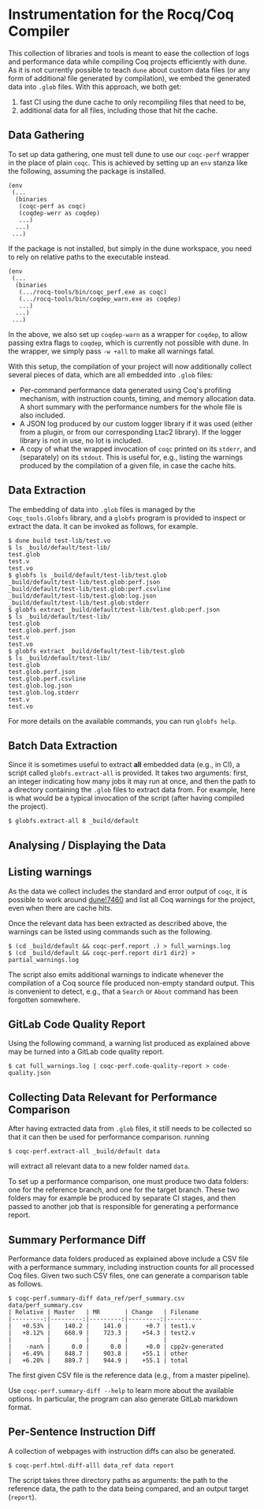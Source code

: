 Instrumentation for the Rocq/Coq Compiler
=========================================

This collection of libraries and tools is meant to ease the collection of logs
and performance data while compiling Coq projects efficiently with dune. As it
is not currently possible to teach `dune` about custom data files (or any form
of additional file generated by compilation), we embed the generated data into
`.glob` files. With this approach, we both get:
1. fast CI using the dune cache to only recompiling files that need to be,
2. additional data for all files, including those that hit the cache.

Data Gathering
--------------

To set up data gathering, one must tell dune to use our `coqc-perf` wrapper in
the place of plain `coqc`. This is achieved by setting up an `env` stanza like
the following, assuming the package is installed.
```
(env
 (...
  (binaries
   (coqc-perf as coqc)
   (coqdep-werr as coqdep)
   ...)
  ...)
 ...)
```
If the package is not installed, but simply in the dune workspace, you need to
rely on relative paths to the executable instead.
```
(env
 (...
  (binaries
   (.../rocq-tools/bin/coqc_perf.exe as coqc)
   (.../rocq-tools/bin/coqdep_warn.exe as coqdep)
   ...)
  ...)
 ...)
```
In the above, we also set up `coqdep-warn` as a wrapper for `coqdep`, to allow
passing extra flags to `coqdep`, which is currently not possible with dune. In
the wrapper, we simply pass `-w +all` to make all warnings fatal.

With this setup, the compilation of your project will now additionally collect
several pieces of data, which are all embedded into `.glob` files:
- Per-command performance data generated using Coq's profiling mechanism, with
  instruction counts, timing, and memory allocation data. A short summary with
  the performance numbers for the whole file is also included.
- A JSON log produced by our custom logger library if it was used (either from
  a plugin, or from our corresponding Ltac2 library). If the logger library is
  not in use, no lot is included.
- A copy of what the wrapped invocation of `coqc` printed on its `stderr`, and
  (separately) on its `stdout`. This is useful for, e.g., listing the warnings
  produced by the compilation of a given file, in case the cache hits.

Data Extraction
---------------

The embedding of data into `.glob` files is managed by the `Coqc_tools.Globfs`
library, and a `globfs` program is provided to inspect or extract the data. It
can be invoked as follows, for example.
```
$ dune build test-lib/test.vo
$ ls _build/default/test-lib/
test.glob
test.v
test.vo
$ globfs ls _build/default/test-lib/test.glob
_build/default/test-lib/test.glob:perf.json
_build/default/test-lib/test.glob:perf.csvline
_build/default/test-lib/test.glob:log.json
_build/default/test-lib/test.glob:stderr
$ globfs extract _build/default/test-lib/test.glob:perf.json
$ ls _build/default/test-lib/
test.glob
test.glob.perf.json
test.v
test.vo
$ globfs extract _build/default/test-lib/test.glob
$ ls _build/default/test-lib/
test.glob
test.glob.perf.json
test.glob.perf.csvline
test.glob.log.json
test.glob.log.stderr
test.v
test.vo
```
For more details on the available commands, you can run `globfs help`.

Batch Data Extraction
---------------------

Since it is sometimes useful to extract **all** embedded data (e.g., in CI), a
script called `globfs.extract-all` is provided. It takes two arguments: first,
an integer indicating how many jobs it may run at once, and then the path to a
directory containing the `.glob` files to extract data from. For example, here
is what would be a typical invocation of the script (after having compiled the
project).
```
$ globfs.extract-all 8 _build/default
```

Analysing / Displaying the Data
-------------------------------

## Listing warnings

As the data we collect includes the standard and error output of `coqc`, it is
possible to work around [dune!7460](https://github.com/ocaml/dune/issues/7460)
and list all Coq warnings for the project, even when there are cache hits.

Once the relevant data has been extracted as described above, the warnings can
be listed using commands such as the following.
```
$ (cd _build/default && coqc-perf.report .) > full_warnings.log
$ (cd _build/default && coqc-perf.report dir1 dir2) > partial_warnings.log
```
The script also emits additional warnings to indicate whenever the compilation
of a Coq source file produced non-empty standard output. This is convenient to
detect, e.g., that a `Search` or `About` command has been forgotten somewhere.

## GitLab Code Quality Report

Using the following command, a warning list produced as explained above may be
turned into a GitLab code quality report.
```
$ cat full_warnings.log | coqc-perf.code-quality-report > code-quality.json
```

## Collecting Data Relevant for Performance Comparison

After having extracted data from `.glob` files, it still needs to be collected
so that it can then be used for performance comparison. running
```
$ coqc-perf.extract-all _build/default data
```
will extract all relevant data to a new folder named `data`.

To set up a performance comparison, one must produce two data folders: one for
the reference branch, and one for the target branch. These two folders may for
example be produced by separate CI stages, and then passed to another job that
is responsible for generating a performance report.

## Summary Performance Diff

Performance data folders produced as explained above include a CSV file with a
performance summary, including instruction counts for all processed Coq files.
Given two such CSV files, one can generate a comparison table as follows.
```
$ coqc-perf.summary-diff data_ref/perf_summary.csv data/perf_summary.csv
| Relative | Master   | MR       | Change   | Filename
|---------:|---------:|---------:|---------:|----------
|   +0.53% |    140.2 |    141.0 |     +0.7 | test1.v
|   +8.12% |    668.9 |    723.3 |    +54.3 | test2.v
|          |          |          |          |
|    -nan% |      0.0 |      0.0 |     +0.0 | cpp2v-generated
|   +6.49% |    848.7 |    903.8 |    +55.1 | other
|   +6.20% |    889.7 |    944.9 |    +55.1 | total
```
The first given CSV file is the reference data (e.g., from a master pipeline).

Use `coqc-perf.summary-diff --help` to learn more about the available options.
In particular, the program can also generate GitLab markdown format.

## Per-Sentence Instruction Diff

A collection of webpages with instruction diffs can also be generated.
```
$ coqc-perf.html-diff-alll data_ref data report
```
The script takes three directory paths as arguments: the path to the reference
data, the path to the data being compared, and an output target (`report`).
